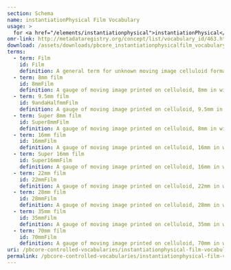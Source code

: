 ```yaml
---
section: Schema
name: instantiationPhysical Film Vocabulary
usage: >
  for <a href="/elements/instantiationphysical">instantiationPhysical</a>
omr-link: http://metadataregistry.org/concept/list/vocabulary_id/463.html
download: /assets/downloads/pbcore_instantiationphysicalfilm_vocabulary.xlsx
terms:
  - term: Film
    id: Film
    definition: A general term for unknown moving image celluloid formats. If more specific format information is known, please use the appropriate term from the list.
  - term: 8mm film
    id: 8mmFilm
    definition: A gauge of moving image printed on celluloid, 8mm in width.
  - term: 9.5mm film
    id: 9andaHalfmmFilm
    definition: A gauge of moving image printed on celluloid, 9.5mm in width.
  - term: Super 8mm film
    id: Super8mmFilm
    definition: A gauge of moving image printed on celluloid, 8mm in width, with an expanded picture area.
  - term: 16mm film
    id: 16mmFilm
    definition: A gauge of moving image printed on celluloid, 16mm in width.
  - term: Super 16mm film
    id: Super16mmFilm
    definition: A gauge of moving image printed on celluloid, 16mm in width, with an expanded picture area.
  - term: 22mm film
    id: 22mmFilm
    definition: A gauge of moving image printed on celluloid, 22mm in width.
  - term: 28mm film
    id: 28mmFilm
    definition: A gauge of moving image printed on celluloid, 28mm in width.
  - term: 35mm film
    id: 35mmFilm
    definition: A gauge of moving image printed on celluloid, 35mm in width. Some 35mm films may be printed on paper.
  - term: 70mm film
    id: 70mmFilm
    definition: A gauge of moving image printed on celluloid, 70mm in width.
uri: /pbcore-controlled-vocabularies/instantiationphysical-film-vocabulary/
permalink: /pbcore-controlled-vocabularies/instantiationphysical-film-vocabulary/
---
```

